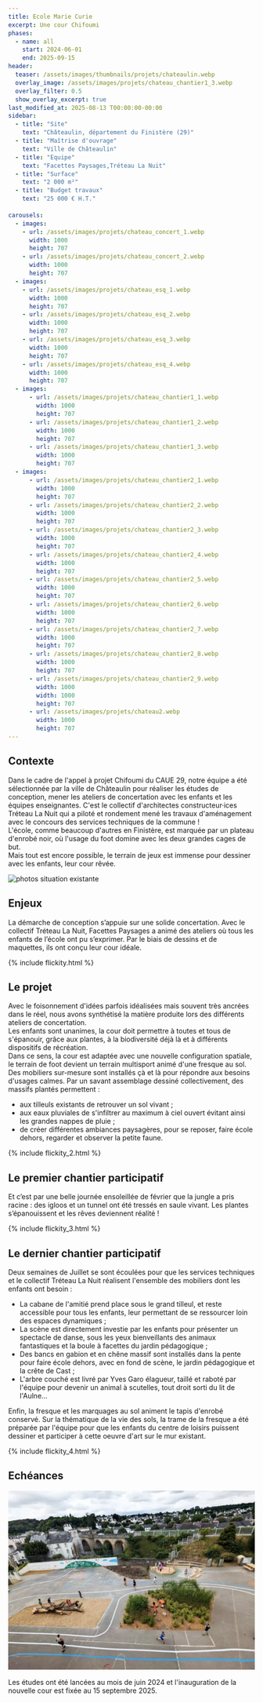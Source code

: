 ```yaml
---
title: Ecole Marie Curie
excerpt: Une cour Chifoumi
phases:
  - name: all
    start: 2024-06-01
    end: 2025-09-15
header:
  teaser: /assets/images/thumbnails/projets/chateaulin.webp
  overlay_image: /assets/images/projets/chateau_chantier1_3.webp
  overlay_filter: 0.5
  show_overlay_excerpt: true
last_modified_at: 2025-08-13 T00:00:00-00:00
sidebar:
  - title: "Site"
    text: "Châteaulin, département du Finistère (29)"
  - title: "Maîtrise d'ouvrage"
    text: "Ville de Châteaulin"
  - title: "Equipe"
    text: "Facettes Paysages,Tréteau La Nuit"
  - title: "Surface"
    text: "2 000 m²"
  - title: "Budget travaux"
    text: "25 000 € H.T."
    
carousels:
  - images:
    - url: /assets/images/projets/chateau_concert_1.webp
      width: 1000
      height: 707
    - url: /assets/images/projets/chateau_concert_2.webp
      width: 1000
      height: 707
  - images:
    - url: /assets/images/projets/chateau_esq_1.webp
      width: 1000
      height: 707
    - url: /assets/images/projets/chateau_esq_2.webp
      width: 1000
      height: 707
    - url: /assets/images/projets/chateau_esq_3.webp
      width: 1000
      height: 707
    - url: /assets/images/projets/chateau_esq_4.webp
      width: 1000
      height: 707
  - images:
      - url: /assets/images/projets/chateau_chantier1_1.webp
        width: 1000
        height: 707
      - url: /assets/images/projets/chateau_chantier1_2.webp
        width: 1000
        height: 707
      - url: /assets/images/projets/chateau_chantier1_3.webp
        width: 1000
        height: 707
  - images:
      - url: /assets/images/projets/chateau_chantier2_1.webp
        width: 1000
        height: 707
      - url: /assets/images/projets/chateau_chantier2_2.webp
        width: 1000
        height: 707
      - url: /assets/images/projets/chateau_chantier2_3.webp
        width: 1000
        height: 707
      - url: /assets/images/projets/chateau_chantier2_4.webp
        width: 1000
        height: 707
      - url: /assets/images/projets/chateau_chantier2_5.webp
        width: 1000
        height: 707
      - url: /assets/images/projets/chateau_chantier2_6.webp
        width: 1000
        height: 707
      - url: /assets/images/projets/chateau_chantier2_7.webp
        width: 1000
        height: 707
      - url: /assets/images/projets/chateau_chantier2_8.webp
        width: 1000
        height: 707
      - url: /assets/images/projets/chateau_chantier2_9.webp
        width: 1000
        width: 1000
        height: 707
      - url: /assets/images/projets/chateau2.webp
        width: 1000
        height: 707
---
```

## Contexte

Dans le cadre de l'appel à projet Chifoumi du CAUE 29, notre équipe a été sélectionnée par la ville de Châteaulin pour réaliser les études de conception, mener les ateliers de concertation avec les enfants et les équipes enseignantes. C'est le collectif d'architectes constructeur·ices Tréteau La Nuit qui a piloté et rondement mené les travaux d'aménagement avec le concours des services techniques de la commune !
<br>
L'école, comme beaucoup d'autres en Finistère, est marquée par un plateau d'enrobé noir, où l'usage du foot domine avec les deux grandes cages de but.
<br>
Mais tout est encore possible, le terrain de jeux est immense pour dessiner avec les enfants, leur cour rêvée.

![photos situation existante](/assets/images/projets/chateau1.JPG)

## Enjeux

La démarche de conception s’appuie sur une solide concertation. Avec le collectif Tréteau La Nuit, Facettes Paysages a animé des ateliers où tous les enfants de l’école ont pu s’exprimer. Par le biais de dessins et de maquettes, ils ont conçu leur cour idéale.

{% include flickity.html %}

## Le projet

Avec le foisonnement d'idées parfois idéalisées mais souvent très ancrées dans le réel, nous avons synthétisé la matière produite lors des différents ateliers de concertation.
<br>
Les enfants sont unanimes, la cour doit permettre à toutes et tous de s'épanouir, grâce aux plantes, à la biodiversité déjà là et à différents dispositifs de récréation.
<br>
Dans ce sens, la cour est adaptée avec une nouvelle configuration spatiale, le terrain de foot devient un terrain multisport animé d'une fresque au sol. Des mobiliers sur-mesure sont installés çà et là pour répondre aux besoins d'usages calmes.
Par un savant assemblage dessiné collectivement, des massifs plantés permettent :
* aux tilleuls existants de retrouver un sol vivant ;
* aux eaux pluviales de s'infiltrer au maximum à ciel ouvert évitant ainsi les grandes nappes de pluie ;
* de créer différentes ambiances paysagères, pour se reposer, faire école dehors, regarder et observer la petite faune.

{% include flickity_2.html %}

## Le premier chantier participatif

Et c’est par une belle journée ensoleillée  de février que la jungle a pris racine : des igloos et un tunnel ont été tressés en saule vivant. Les plantes s’épanouissent et les rêves deviennent réalité !

{% include flickity_3.html %}

## Le dernier chantier participatif

Deux semaines de Juillet se sont écoulées pour que les services techniques et le collectif Tréteau La Nuit réalisent l'ensemble des mobiliers dont les enfants ont besoin : 
* La cabane de l'amitié prend place sous le grand tilleul, et reste accessible pour tous les enfants, leur permettant de se ressourcer loin des espaces dynamiques ;
* La scène est directement investie par les enfants pour présenter un spectacle de danse, sous les yeux bienveillants des animaux fantastiques et la boule à facettes du jardin pédagogique ;
* Des bancs en gabion et en chêne massif sont installés dans la pente pour faire école dehors, avec en fond de scène, le jardin pédagogique et la crête de Cast ;
* L'arbre couché est livré par Yves Garo élagueur, taillé et raboté par l'équipe pour devenir un animal à scutelles, tout droit sorti du lit de l'Aulne...

Enfin, la fresque et les marquages au sol animent le tapis d'enrobé conservé. Sur la thématique de la vie des sols, la trame de la fresque a été préparée par l'équipe pour que les enfants du centre de loisirs puissent dessiner et participer à cette oeuvre d'art sur le mur existant.

{% include flickity_4.html %}

## Echéances

![photos projet_réalisé](/assets/images/projets/chateau2.webp)

Les études ont été lancées au mois de juin 2024 et l'inauguration de la nouvelle cour est fixée au 15 septembre 2025.




